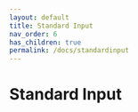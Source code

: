 ```yaml
---
layout: default
title: Standard Input
nav_order: 6
has_children: true
permalink: /docs/standardinput
---
```


# Standard Input